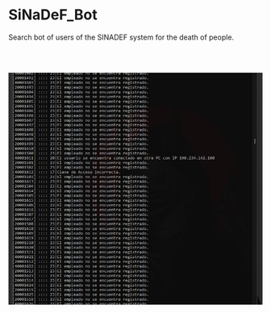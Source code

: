 # SiNaDeF_Bot
Search bot of users of the SINADEF system for the death of people.

<br/>
</br>
<p align="center">
<img src="https://github.com/Monkey-hk4/SiNaDeF_Bot/blob/main/img_programa.png" title="bot Sinadef">
</p>
<br/>
